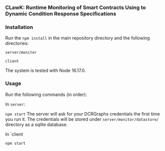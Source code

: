 ### CLawK: Runtime Monitoring of Smart Contracts Using to Dynamic Condition Response Specifications


### Installation
Run the `npm install` in the main repository directory and the following directories:

 ```server/monitor```
 
 ```client```

The system is tested with Node 16.17.0.


### Usage
Run the following commands (in order):

In `server`: 

```npm start```
The server will ask for your DCRGraphs credentials the first time you run it. The credentials will be stored under `server/monitor/datastore/` directory as a sqlite database.

In `client

```npm start```

